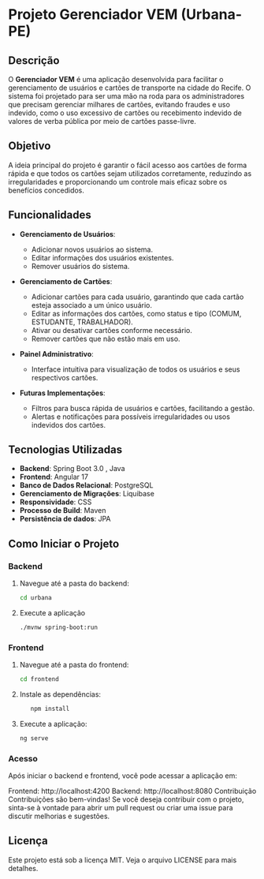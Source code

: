 # Projeto Gerenciador VEM (Urbana-PE)

## Descrição
O **Gerenciador VEM** é uma aplicação desenvolvida para facilitar o gerenciamento de usuários e cartões de transporte na cidade do Recife. O sistema foi projetado para ser uma mão na roda para os administradores que precisam gerenciar milhares de cartões, evitando fraudes e uso indevido, como o uso excessivo de cartões ou recebimento indevido de valores de verba pública por meio de cartões passe-livre. 

## Objetivo
A ideia principal do projeto é garantir o fácil acesso aos cartões de forma rápida e que todos os cartões sejam utilizados corretamente, reduzindo as irregularidades e proporcionando um controle mais eficaz sobre os benefícios concedidos.

## Funcionalidades
- **Gerenciamento de Usuários**:
  - Adicionar novos usuários ao sistema.
  - Editar informações dos usuários existentes.
  - Remover usuários do sistema.

- **Gerenciamento de Cartões**:
  - Adicionar cartões para cada usuário, garantindo que cada cartão esteja associado a um único usuário.
  - Editar as informações dos cartões, como status e tipo (COMUM, ESTUDANTE, TRABALHADOR).
  - Ativar ou desativar cartões conforme necessário.
  - Remover cartões que não estão mais em uso.

- **Painel Administrativo**:
  - Interface intuitiva para visualização de todos os usuários e seus respectivos cartões.
    
- **Futuras Implementações**:
  - Filtros para busca rápida de usuários e cartões, facilitando a gestão.
  - Alertas e notificações para possíveis irregularidades ou usos indevidos dos cartões.

## Tecnologias Utilizadas
- **Backend**: Spring Boot 3.0 , Java
- **Frontend**: Angular 17
- **Banco de Dados Relacional**: PostgreSQL
- **Gerenciamento de Migrações**: Liquibase
- **Responsividade**: CSS
- **Processo de Build**: Maven
- **Persistência de dados**: JPA

## Como Iniciar o Projeto

### Backend

1. Navegue até a pasta do backend:
   ```bash
   cd urbana
2. Execute a aplicação
   ```bash
   ./mvnw spring-boot:run
### Frontend
1. Navegue até a pasta do frontend:
    ```bash
    cd frontend
2. Instale as dependências:
    ```bash
       npm install
3. Execute a aplicação:
   ```bash
   ng serve

### Acesso
Após iniciar o backend e frontend, você pode acessar a aplicação em:

Frontend: http://localhost:4200
Backend: http://localhost:8080
Contribuição
Contribuições são bem-vindas! Se você deseja contribuir com o projeto, sinta-se à vontade para abrir um pull request ou criar uma issue para discutir melhorias e sugestões.

## Licença
Este projeto está sob a licença MIT. Veja o arquivo LICENSE para mais detalhes.



